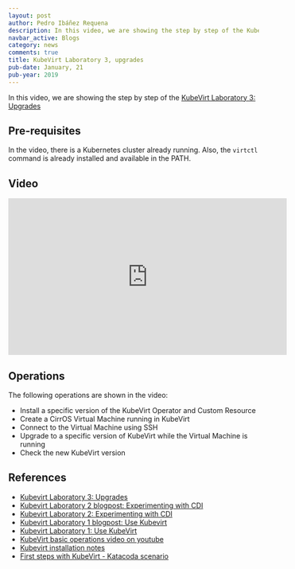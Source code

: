```yaml
---
layout: post
author: Pedro Ibáñez Requena
description: In this video, we are showing the step by step of the KubeVirt Laboratory 3 how to upgrade KubeVirt
navbar_active: Blogs
category: news
comments: true
title: KubeVirt Laboratory 3, upgrades
pub-date: January, 21
pub-year: 2019
---
```


In this video, we are showing the step by step of the [KubeVirt Laboratory 3: Upgrades](https://kubevirt.io/labs/kubernetes/lab3.html)

## Pre-requisites

In the video, there is a Kubernetes cluster already running.  Also, the `virtctl` command is already installed and available in the PATH.

## Video

<iframe width="560" height="315" style="height: 315px" src="https://www.youtube.com/embed/OAPzOvqp0is" frameborder="0" allow="accelerometer; autoplay; encrypted-media; gyroscope; picture-in-picture" allowfullscreen></iframe>

## Operations

The following operations are shown in the video:
- Install a specific version of the KubeVirt Operator and Custom Resource
- Create a CirrOS Virtual Machine running in KubeVirt
- Connect to the Virtual Machine using SSH
- Upgrade to a specific version of KubeVirt while the Virtual Machine is running
- Check the new KubeVirt version

## References
- [Kubevirt Laboratory 3: Upgrades](https://kubevirt.io/labs/kubernetes/lab3.html)
- [Kubevirt Laboratory 2 blogpost: Experimenting with CDI](https://kubevirt.io/2019/KubeVirt_lab2_experiment_with_cdi.html)
- [Kubevirt Laboratory 2: Experimenting with CDI](https://kubevirt.io/labs/kubernetes/lab2.html)
- [Kubevirt Laboratory 1 blogpost: Use Kubevirt](https://kubevirt.io/2019/KubeVirt_lab1_use_kubevirt.html)
- [Kubevirt Laboratory 1: Use KubeVirt](https://kubevirt.io/labs/kubernetes/lab1.html)
- [KubeVirt basic operations video on youtube](https://www.youtube.com/watch?v=KC03G60shIc)
- [Kubevirt installation notes](https://kubevirt.io/user-guide/docs/latest/administration/intro.html) 
- [First steps with KubeVirt - Katacoda scenario](https://www.katacoda.com/kubevirt/scenarios/kubevirt-101)
